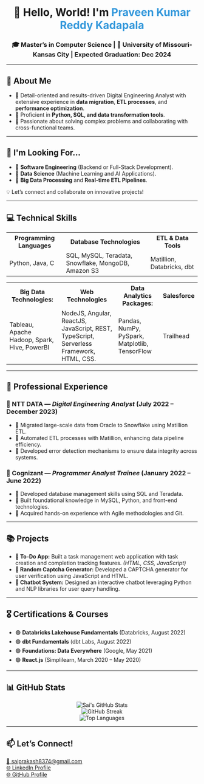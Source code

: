 <!DOCTYPE html>
<html lang="en">
<head>
    <meta charset="UTF-8">
    <meta name="viewport" content="width=device-width, initial-scale=1.0">
    
</head>
<body>

<!-- Header Section -->
<h1 align="center">👋 Hello, World! I'm <span style="color: #3498db;">Praveen Kumar Reddy Kadapala</span></h1>
<h3 align="center">🎓 Master’s in Computer Science | 📍 University of Missouri-Kansas City | <strong>Expected Graduation:</strong> Dec 2024</h3>

<!-- About Me Section -->
<hr>
<h2>🚀 About Me</h2>
<ul>
    <li>🔹 Detail-oriented and results-driven Digital Engineering Analyst with extensive experience in <strong>data migration</strong>, <strong>ETL processes</strong>, and <strong>performance optimization</strong>.</li>
    <li>🔹 Proficient in <strong>Python, SQL, and data transformation tools</strong>.</li>
    <li>🔹 Passionate about solving complex problems and collaborating with cross-functional teams.</li>
</ul>

<!-- Career Opportunities -->
<hr>
<h2>💼 I'm Looking For...</h2>
<ul>
    <li>🌟 <strong>Software Engineering</strong> (Backend or Full-Stack Development).</li>
    <li>🌟 <strong>Data Science</strong> (Machine Learning and AI Applications).</li>
    <li>🌟 <strong>Big Data Processing</strong> and <strong>Real-time ETL Pipelines</strong>.</li>
</ul>
<p>💡 Let’s connect and collaborate on innovative projects!</p>

<!-- Technical Skills Section -->
<hr>
<h2>💻 Technical Skills</h2>
<table>
    <tr>
        <th>Programming Languages</th>
        <th>Database Technologies</th>
        <th>ETL & Data Tools</th>
    </tr>
    <tr>
        <td>Python, Java, C</td>
        <td>SQL, MySQL, Teradata, Snowflake, MongoDB, Amazon S3</td>
        <td>Matillion, Databricks, dbt</td>
    </tr>
</table>
<table>
    <tr>
        <th>Big Data Technologies:</th>
        <th>Web Technologies</th>
        <th>Data Analytics Packages:</th>
        <th>Salesforce</th>
    </tr>
    <tr>
        <td>Tableau, Apache Hadoop, Spark, Hive, PowerBI</td>
        <td>NodeJS, Angular, ReactJS, JavaScript, REST, TypeScript, Serverless Framework, HTML, CSS.</td>
        <td>Pandas, NumPy, PySpark, Matplotlib, TensorFlow</td>
        <td>Trailhead</td>
    </tr>
</table>

<!-- Professional Experience Section -->
<hr>
<h2>💼 Professional Experience</h2>
<h3>🏢 NTT DATA — <i>Digital Engineering Analyst</i> (July 2022 – December 2023)</h3>
<ul>
    <li>🔹 Migrated large-scale data from Oracle to Snowflake using Matillion ETL.</li>
    <li>🔹 Automated ETL processes with Matillion, enhancing data pipeline efficiency.</li>
    <li>🔹 Developed error detection mechanisms to ensure data integrity across systems.</li>
</ul>

<h3>🏢 Cognizant — <i>Programmer Analyst Trainee</i> (January 2022 – June 2022)</h3>
<ul>
    <li>🔹 Developed database management skills using SQL and Teradata.</li>
    <li>🔹 Built foundational knowledge in MySQL, Python, and front-end technologies.</li>
    <li>🔹 Acquired hands-on experience with Agile methodologies and Git.</li>
</ul>

<!-- Projects Section -->
<hr>
<h2>📚 Projects</h2>
<ul>
    <li><strong>📝 To-Do App:</strong> Built a task management web application with task creation and completion tracking features. <em>(HTML, CSS, JavaScript)</em></li>
    <li><strong>🔑 Random Captcha Generator:</strong> Developed a CAPTCHA generator for user verification using JavaScript and HTML.</li>
    <li><strong>🤖 Chatbot System:</strong> Designed an interactive chatbot leveraging Python and NLP libraries for user query handling.</li>
</ul>

<!-- Certifications Section -->
<hr>
<h2>🎖️ Certifications & Courses</h2>
<ul>
    <li>🟢 <strong>Databricks Lakehouse Fundamentals</strong> (Databricks, August 2022)</li>
    <li>🟢 <strong>dbt Fundamentals</strong> (dbt Labs, August 2022)</li>
    <li>🟢 <strong>Foundations: Data Everywhere</strong> (Google, May 2021)</li>
    <li>🟢 <strong>React.js</strong> (Simplilearn, March 2020 – May 2020)</li>
</ul>

<!-- GitHub Stats Section -->
<hr>
<h2>📊 GitHub Stats</h2>
<p align="center">
    <img src="https://github-readme-stats.vercel.app/api?username=chinnamsettisaiprakash&show_icons=true&theme=radical" alt="Sai's GitHub Stats">
    <br>
    <img src="https://github-readme-streak-stats.herokuapp.com/?user=chinnamsettisaiprakash&theme=radical" alt="GitHub Streak">
    <br>
    <img src="https://github-readme-stats.vercel.app/api/top-langs/?username=chinnamsettisaiprakash&layout=compact&theme=radical" alt="Top Languages">
</p>

<!-- Let's Connect Section -->
<hr>
<h2>📫 Let’s Connect!</h2>
<p>
    <a href="mailto:saiprakash8374@gmail.com">📧 saiprakash8374@gmail.com</a><br>
    <a href="https://linkedin.com/in/chinnamsetti-sai-prakash-21001a193">🌐 LinkedIn Profile</a><br>
    <a href="https://github.com/chinnamsettisaiprakash">🌐 GitHub Profile</a>
</p>

</body>
</html>
